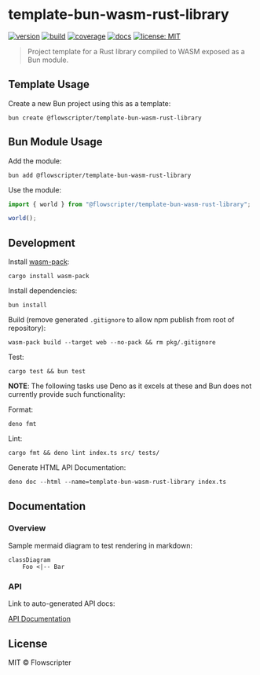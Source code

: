 # template-bun-wasm-rust-library

[![version](https://img.shields.io/github/v/release/flowscripter/template-bun-wasm-rust-library?sort=semver)](https://github.com/flowscripter/template-bun-wasm-rust-library/releases)
[![build](https://img.shields.io/github/actions/workflow/status/flowscripter/template-bun-wasm-rust-library/release-bun-wasm-rust-library.yml)](https://github.com/flowscripter/template-bun-wasm-rust-library/actions/workflows/release-bun-wasm-rust-library.yml)
[![coverage](https://codecov.io/gh/flowscripter/template-bun-wasm-rust-library/graph/badge.svg?token=uWK0oWsBjr)](https://codecov.io/gh/flowscripter/template-bun-wasm-rust-library)
[![docs](https://img.shields.io/badge/docs-API-blue)](https://flowscripter.github.io/template-bun-wasm-rust-library/index.html)
[![license: MIT](https://img.shields.io/github/license/flowscripter/template-bun-wasm-rust-library)](https://github.com/flowscripter/template-bun-wasm-rust-library/blob/main/LICENSE)

> Project template for a Rust library compiled to WASM exposed as a Bun module.

## Template Usage

Create a new Bun project using this as a template:

`bun create @flowscripter/template-bun-wasm-rust-library`

## Bun Module Usage

Add the module:

`bun add @flowscripter/template-bun-wasm-rust-library`

Use the module:

```typescript
import { world } from "@flowscripter/template-bun-wasm-rust-library";

world();
```

## Development

Install [wasm-pack](https://rustwasm.github.io/wasm-pack/):

`cargo install wasm-pack`

Install dependencies:

`bun install`

Build (remove generated `.gitignore` to allow npm publish from root of
repository):

`wasm-pack build --target web --no-pack && rm pkg/.gitignore`

Test:

`cargo test && bun test`

**NOTE**: The following tasks use Deno as it excels at these and Bun does not
currently provide such functionality:

Format:

`deno fmt`

Lint:

`cargo fmt && deno lint index.ts src/ tests/`

Generate HTML API Documentation:

`deno doc --html --name=template-bun-wasm-rust-library index.ts`

## Documentation

### Overview

Sample mermaid diagram to test rendering in markdown:

```mermaid
classDiagram
    Foo <|-- Bar
```

### API

Link to auto-generated API docs:

[API Documentation](https://flowscripter.github.io/template-bun-wasm-rust-library/index.html)

## License

MIT © Flowscripter
